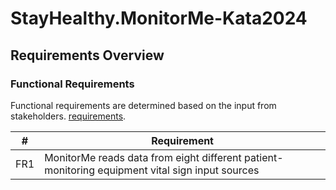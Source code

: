 # StayHealthy.MonitorMe-Kata2024

## Requirements Overview

### Functional Requirements

Functional requirements are determined based on the input from stakeholders. [requirements](requirements.md).

| #    | Requirement                                                                                                                                                 |
| ---- | ----------------------------------------------------------------------------------------------------------------------------------------------------------- |
| FR1  | MonitorMe reads data from eight different patient-monitoring equipment vital sign input sources                                                             |
